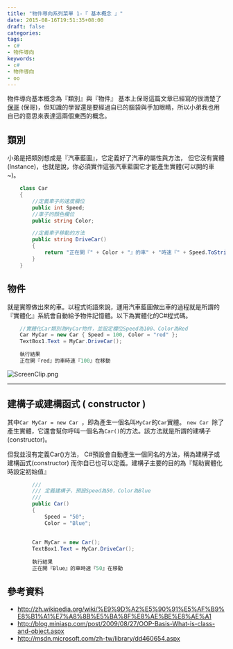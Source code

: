 ```yaml
---
title: "物件導向系列菜單 1-『 基本概念 』"
date: 2015-08-16T19:51:35+08:00
draft: false
categories:
tags: 
- c#
- 物件導向
keywords:
- c#
- 物件導向
- oo
---
```



物件導向基本概念為『類別』與『物件』
基本上保哥這篇文章已經寫的很清楚了[保哥](http://blog.miniasp.com/post/2009/08/27/OOP-Basis-What-is-class-and-object.aspx) (保哥)，但知識的學習還是要經過自已的腦袋與手加眼睛，所以小弟我也用自已的意思來表達這兩個東西的概念。

## 類別

小弟是把類別想成是『汽車藍圖』，它定義好了汽車的屬性與方法，
但它沒有實體(Instance)，也就是說，你必須實作這張汽車藍圖它才能產生實體(可以開的車~)。

```c#
 	class Car
   	{
        //定義車子的速度欄位
        public int Speed;
        //車子的顏色欄位
        public string Color;

        //定義車子移動的方法
        public string DriveCar()
        {
            return "正在開『" + Color + "』的車" + "時速『" + Speed.ToString() + "』在移動";
        }
    }
```

## 物件

就是實際做出來的車。以程式術語來說，運用汽車藍圖做出車的過程就是所謂的
『實體化』系統會自動給予物件記憶體。以下為實體化的C#程式碼。

```c#
	//實體化Car類別為MyCar物件，並設定欄位Speed為100、Color為Red
	Car MyCar = new Car { Speed = 100, Color = "red" };
	TextBox1.Text = MyCar.DriveCar();
	
	執行結果
	正在開『red』的車時速『100』在移動
```

	
![ScreenClip.png](http://user-image.logdown.io/user/13878/blog/13097/post/291235/Sq9edW1RDL2E34GPLBtw_ScreenClip.png)

---

## 建構子或建構函式 ( constructor )

其中`Car MyCar = new Car `，即為產生一個名叫`MyCar`的`Car`實體。
`new Car `除了產生實體，它還會幫你呼叫一個名為`Car()`的方法。該方法就是所謂的建構子(constructor)。

但我並沒有定義Car()方法， C#預設會自動產生一個同名的方法，稱為建構子或建構函式(constructor)
而你自已也可以定義。建構子主要的目的為『幫助實體化時設定初始值』
        
```c#
        /// 
        /// 定義建構子，預設Speed為50，Color為Blue
        /// 
        public Car()
        {
            Speed = "50";
            Color = "Blue";
       
      
  		Car MyCar = new Car();
  		TextBox1.Text = MyCar.DriveCar();
		
		執行結果
		正在開『Blue』的車時速『50』在移動

```


## 參考資料

* http://zh.wikipedia.org/wiki/%E9%9D%A2%E5%90%91%E5%AF%B9%E8%B1%A1%E7%A8%8B%E5%BA%8F%E8%AE%BE%E8%AE%A1
* http://blog.miniasp.com/post/2009/08/27/OOP-Basis-What-is-class-and-object.aspx
* http://msdn.microsoft.com/zh-tw/library/dd460654.aspx
